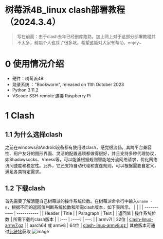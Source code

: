 # 树莓派4B_linux clash部署教程（2024.3.4）

> 写在前面：由于clash去年已经删库跑路，加上网上对于这部分部署教程并不太多，前期个人也踩了很多坑，希望这篇对大家有帮助，enjoy~
# 0 使用情况介绍
* 硬件：树莓派4B
* 烧录系统 ："Bookworm", released on 11th October 2023
* Python 3.11.2
* VScode SSH-remote 连接 Raspberry Pi
# 1 Clash
## 1.1 为什么选择clash
之前在windows和Android设备都有使用过clash，感觉很流畅。其跨平台兼容性、用户友好的图形界面、灵活的配置选项都做得很好，并且支持多种代理协议，如Shadowsocks、Vmess等，可以能够根据规则智能地分流网络请求，优化网络访问速度和稳定性。此外，它还支持自动代理和直连规则，可以根据需要自定义，满足各类特定需求。
## 1.2 下载clash
首先需要了解清楚自己树莓派的操作系统位数。在树莓派命令行中输入```uname -m```，根据不同的返回值判断系统位数和所需clash版本，如下表所示。
|      |  | 
| ----------- | ----------- |
| Header      | Title       |
| Paragraph   | Text        |
|  返回值    | 操作系统位数 | 所需下载的clash版本  |
| :---        |    :----:   |          ---: |
| armv7l      | 32位       | [clash-linux-armv7.gz](https://github.com/frainzy1477/clash_dev/releases/download/v1.1.0/clash-linux-armv7.gz)   |
| aarch64 或 armv8  | 64位    | [clash-linux-armv8.gz ](https://github.com/frainzy1477/clash_dev/releases/download/v1.1.0/clash-linux-armv8.gz)  |
其他版本可通过[此链接](https://github.com/frainzy1477/clash_dev/releases)获取
![image](https://github.com/Xizhe-Hao/RaspberryPi-4B-clash-2024.3/assets/154408355/dd28b846-44aa-4ca7-8951-b79aee49bae4)

